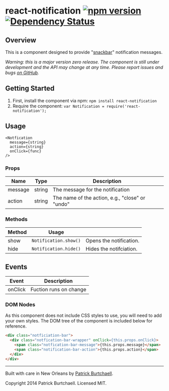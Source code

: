 # react-notification [![npm version](https://badge.fury.io/js/react-notifications.svg)](http://badge.fury.io/js/react-notifications) [![Dependency Status](https://david-dm.org/pburtchaell/react-classes.svg)](https://david-dm.org/pburtchaell/react-notification)

## Overview

This is a component designed to provide "[snackbar](http://www.google.com/design/spec/components/snackbars-toasts.html#snackbars-toasts-usage)" notification messages.

*Warning: this is a major version zero release. The component is still under development and the API may change at any time. Please report issues and bugs [on GitHub](https://github.com/pburtchaell/react-notification/issues).*

## Getting Started

1. First, install the component via npm: `npm install react-notification`
2. Require the component: `var Notification = require('react-notification');`

## Usage

```
<Notfication
  message={string}
  action={string}
  onClick={func}
/>
```

### Props

| Name      | Type     | Description                                     |
|---------  |--------  |-----------------------------------------------  |
| message   | string   | The message for the notification                |
| action    | string   | The name of the action, e.g., "close" or "undo" |

### Methods

| Method   | Usage                  |                          |
|--------  |----------------------  |------------------------  |
| show     | `Notification.show()`  | Opens the notification.  |
| hide     | `Notification.hide()`  | Hides the notifciation.  |

## Events

| Event     | Description                               |
|---------  |-----------------------------------------  |
| onClick   | Fuction runs on change                    |

### DOM Nodes

As this component does not include CSS styles to use, you will need to add your own styles. The DOM tree of the component is included below for reference.

```html
<div class="notficiation-bar">
  <div class="notfication-bar-wrapper" onClick={this.props.onClick}>
    <span class="notfication-bar-message">{this.props.message}</span>
    <span class="notification-bar-action">{this.props.action}</span>
  </div>
</div>
```

---
Built with care in New Orleans by [Patrick Burtchaell](http://twitter.com/pburtchaell).

Copyright 2014 Patrick Burtchaell. Licensed MIT.
